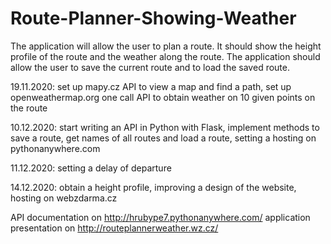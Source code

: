 # Route-Planner-Showing-Weather
The application will allow the user to plan a route. It should show the height profile of the route and the weather along the route. The application should allow the user to save the current route and to load the saved route.

19.11.2020: set up mapy.cz API to view a map and find a path, set up openweathermap.org one call API to obtain weather on 10 given points on the route

10.12.2020: start writing an API in Python with Flask, implement methods to save a route, get names of all routes and load a route, setting a hosting on pythonanywhere.com

11.12.2020: setting a delay of departure

14.12.2020: obtain a height profile, improving a design of the website, hosting on webzdarma.cz

API documentation on http://hrubype7.pythonanywhere.com/
application presentation on http://routeplannerweather.wz.cz/
